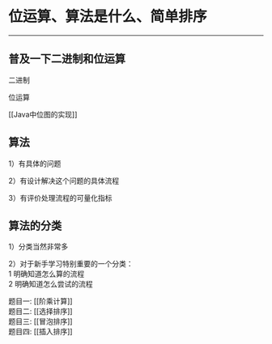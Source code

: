 # 位运算、算法是什么、简单排序

---

## 普及一下二进制和位运算

二进制

位运算  

[[Java中位图的实现]]  


## 算法
1）有具体的问题

2）有设计解决这个问题的具体流程

3）有评价处理流程的可量化指标


## 算法的分类
1）分类当然非常多

2）对于新手学习特别重要的一个分类：   
      1   明确知道怎么算的流程   
      2   明确知道怎么尝试的流程   


题目一: [[阶乘计算]]  
题目二: [[选择排序]]  
题目三: [[冒泡排序]]  
题目四: [[插入排序]]  





